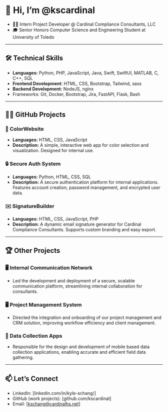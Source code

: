 
# 👋 Hi, I’m @kscardinal

- 🐦‍🔥 Intern Project Developer @ Cardinal Compliance Consultants, LLC
- 🎓 Senior Honors Computer Science and Engineering Student at University of Toledo

---

## 🛠️ Technical Skills

- **Languages:** Python, PHP, JavaScript, Java, Swift, SwiftUI, MATLAB, C, C++, SQL
- **Frontend Development**: HTML, CSS, Bootstrap, Tailwind, sass
- **Backend Development:** NodeJS, nginx
- Frameworks: Git, Docker, Bootstrap, Jira, FastAPI, Flask, Bash

---

## 🐦‍🔥 GitHub Projects

### 🎨 ColorWebsite

- **Languages:** HTML, CSS, JavaScript
- **Description:** A simple, interactive web app for color selection and visualization. Designed for internal use. 

### 🔒 Secure Auth System

- **Languages:** Python, HTML, CSS, SQL
- **Description:** A secure authentication platform for internal applications. Features account creation, password management, and encrypted user data.

### ✉️ SignatureBuilder

- **Languages:** HTML, CSS, JavaScript, PHP
- **Description:** A dynamic email signature generator for Cardinal Compliance Consultants. Supports custom branding and easy export.

---

## 🏆 Other Projects

### 🖥️ Internal Communication Network 

- Led the development and deployment of a secure, scalable communication platform, streamlining internal collaboration for consultants.

### 🖥️ Project Management System

- Directed the integration and onboarding of our project management and CRM solution, improving workflow efficiency and client management.

### 📱 Data Collection Apps

- Responsible for the design and development of mobile based data collection applications, enabling accurate and efficient field data gathering.

---

## 📫 Let’s Connect

- LinkedIn: [linkedin.com/in/kyle-schang/]
- GitHub (work projects): [github.com/kscardinal]
- Email: [kschang@cardinalhs.net]
